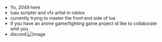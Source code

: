 - Yo, 2049 here
- luau scripter and vfx artist in roblox 
- currently trying to master the front end side of lua
- if you have an anime game/fighting game project id like to collaborate whit you
- discord:![image](https://github.com/2049dev/2049dev/assets/146211596/5ef85b91-3b9e-4366-8d2d-22ffdde5c950)


<!---
2049dev/2049dev is a ✨ special ✨ repository because its `README.md` (this file) appears on your GitHub profile.
You can click the Preview link to take a look at your changes.
--->
